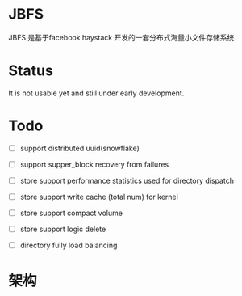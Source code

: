 # JBFS

JBFS 是基于facebook haystack 开发的一套分布式海量小文件存储系统

Status
======

It is not usable yet and still under early development.

Todo
======
- [ ] support distributed uuid(snowflake)
- [ ] support supper_block recovery from failures
- [ ] store support performance statistics used for directory dispatch
- [ ] store support write cache (total num) for kernel 
- [ ] store support compact volume
- [ ] store support logic delete
- [ ] directory fully load balancing



架构
======

